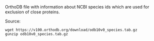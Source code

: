 OrthoDB file with information about NCBI species ids which are used for exclusion of close proteins.

Source:
```
wget https://v100.orthodb.org/download/odb10v0_species.tab.gz
gunzip odb10v0_species.tab.gz
```
